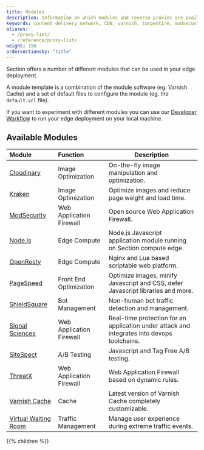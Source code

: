 ```yaml
---
title: Modules
description: Information on which modules and reverse proxies are available to use on Section edge platform.
keywords: content delivery network, CDN, varnish, turpentine, modsecurity, reverse proxies, proxy, proxy template
aliases:
  - /proxy-list/
  - /reference/proxy-list/
weight: 150
ordersectionsby: "title"
---
```


Section offers a number of different modules that can be used in your edge deployment.

A module template is a combination of the module software (eg. Varnish Cache) and a set of default files to configure the module (eg. the `default.vcl` file).

If you want to experiment with different modules you can use our [Developer Workflow](/docs/developer-pop/) to run your edge deployment on your local machine.

## Available Modules

| Module | Function | Description
|:--|:--|---|
| [Cloudinary](/docs/modules/cloudinary/ "Cloudinary overview") | Image Optimization | On-the-fly image manipulation and optimization. |
| [Kraken](/docs/modules/kraken/ "Kraken overview") | Image Optimization | Optimize images and reduce page weight and load time. |
| [ModSecurity](/docs/modules/modsecurity/ "ModSecurity") | Web Application Firewall | Open source Web Application Firewall. |
| [Node.js](/docs/modules/nodejs/ "Node.js overview") | Edge Compute | Node.js Javascript application module running on Section compute edge. |
| [OpenResty](/docs/modules/openresty/ "OpenResty overview") | Edge Compute | Nginx and Lua based scriptable web platform. |
| [PageSpeed](/docs/modules/pagespeed/ "PageSpeed overview") | Front End Optimization | Optimize images, minify Javascript and CSS, defer Javascript libraries and more. |
| [ShieldSquare](/docs/modules/shieldsquare/ "ShieldSquare overview") | Bot Management | Non-human bot traffic detection and management. |
| [Signal Sciences](/docs/modules/signal-sciences/ "Signal Sciences overview") | Web Application Firewall | Real-time protection for an application under attack and integrates into devops toolchains. |
| [SiteSpect](/docs/modules/sitespect/ "SiteSpect overview") | A/B Testing | Javascript and Tag Free A/B testing. |
| [ThreatX](/docs/modules/threat-x/ "ThreatX overview") | Web Application Firewall | Web Application Firewall based on dynamic rules. |
| [Varnish Cache](/docs/modules/varnish-cache/ "Varnish overview") | Cache | Latest version of Varnish Cache completely customizable. |
| [Virtual Waiting Room](/docs/modules/virtual-waiting-room/ "Virtual Waiting Room overview") | Traffic Management | Manage user experience during extreme traffic events. |

{{% children %}}
